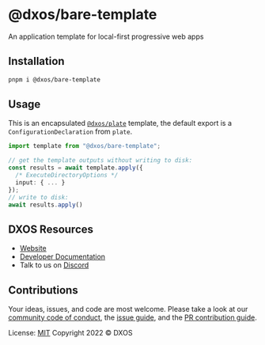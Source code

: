 # @dxos/bare-template

An application template for local-first progressive web apps

## Installation

```bash
pnpm i @dxos/bare-template
```

## Usage

This is an encapsulated [`@dxos/plate`](https://www.npmjs.com/package/@dxos/plate) template, the default export is a `ConfigurationDeclaration` from `plate`.

```ts
import template from "@dxos/bare-template";

// get the template outputs without writing to disk:
const results = await template.apply({
  /* ExecuteDirectoryOptions */
  input: { ... }
});
// write to disk:
await results.apply()
```

## DXOS Resources

- [Website](https://dxos.org)
- [Developer Documentation](https://docs.dxos.org)
- Talk to us on [Discord](https://discord.gg/eXVfryv3sW)

## Contributions

Your ideas, issues, and code are most welcome. Please take a look at our [community code of conduct](https://github.com/dxos/dxos/blob/main/CODE_OF_CONDUCT.md), the [issue guide](https://github.com/dxos/dxos/blob/main/CONTRIBUTING.md#submitting-issues), and the [PR contribution guide](https://github.com/dxos/dxos/blob/main/CONTRIBUTING.md#submitting-prs).

License: [MIT](./LICENSE) Copyright 2022 © DXOS

